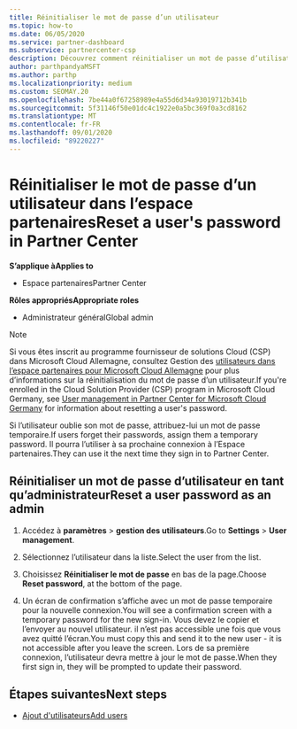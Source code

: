```yaml
---
title: Réinitialiser le mot de passe d’un utilisateur
ms.topic: how-to
ms.date: 06/05/2020
ms.service: partner-dashboard
ms.subservice: partnercenter-csp
description: Découvrez comment réinitialiser un mot de passe d’utilisateur dans l’espace partenaires. Les utilisateurs recevront un mot de passe temporaire la prochaine fois qu’ils se connecteront à l’espace partenaires.
author: parthpandyaMSFT
ms.author: parthp
ms.localizationpriority: medium
ms.custom: SEOMAY.20
ms.openlocfilehash: 7be44a0f67258989e4a55d6d34a93019712b341b
ms.sourcegitcommit: 5f31146f50e01dc4c1922e0a5bc369f0a3cd8162
ms.translationtype: MT
ms.contentlocale: fr-FR
ms.lasthandoff: 09/01/2020
ms.locfileid: "89220227"
---
```

# <a name="reset-a-users-password-in-partner-center"></a><span data-ttu-id="c5836-104">Réinitialiser le mot de passe d’un utilisateur dans l’espace partenaires</span><span class="sxs-lookup"><span data-stu-id="c5836-104">Reset a user's password in Partner Center</span></span>

<span data-ttu-id="c5836-105">**S’applique à**</span><span class="sxs-lookup"><span data-stu-id="c5836-105">**Applies to**</span></span>

- <span data-ttu-id="c5836-106">Espace partenaires</span><span class="sxs-lookup"><span data-stu-id="c5836-106">Partner Center</span></span>
 
<span data-ttu-id="c5836-107">**Rôles appropriés**</span><span class="sxs-lookup"><span data-stu-id="c5836-107">**Appropriate roles**</span></span>

- <span data-ttu-id="c5836-108">Administrateur général</span><span class="sxs-lookup"><span data-stu-id="c5836-108">Global admin</span></span>

> [!NOTE]  
> <span data-ttu-id="c5836-109">Si vous êtes inscrit au programme fournisseur de solutions Cloud (CSP) dans Microsoft Cloud Allemagne, consultez Gestion des [utilisateurs dans l’espace partenaires pour Microsoft Cloud Allemagne](user-management-in-partner-center-for-microsoft-cloud-germany.md) pour plus d’informations sur la réinitialisation du mot de passe d’un utilisateur.</span><span class="sxs-lookup"><span data-stu-id="c5836-109">If you're enrolled in the Cloud Solution Provider (CSP) program in Microsoft Cloud Germany, see [User management in Partner Center for Microsoft Cloud Germany](user-management-in-partner-center-for-microsoft-cloud-germany.md) for information about resetting a user's password.</span></span>

<span data-ttu-id="c5836-110">Si l’utilisateur oublie son mot de passe, attribuez-lui un mot de passe temporaire.</span><span class="sxs-lookup"><span data-stu-id="c5836-110">If users forget their passwords, assign them a temporary password.</span></span> <span data-ttu-id="c5836-111">Il pourra l’utiliser à sa prochaine connexion à l’Espace partenaires.</span><span class="sxs-lookup"><span data-stu-id="c5836-111">They can use it the next time they sign in to Partner Center.</span></span>

## <a name="reset-a-user-password-as-an-admin"></a><span data-ttu-id="c5836-112">Réinitialiser un mot de passe d’utilisateur en tant qu’administrateur</span><span class="sxs-lookup"><span data-stu-id="c5836-112">Reset a user password as an admin</span></span>

1. <span data-ttu-id="c5836-113">Accédez à **paramètres** &gt; **gestion des utilisateurs**.</span><span class="sxs-lookup"><span data-stu-id="c5836-113">Go to **Settings** &gt; **User management**.</span></span>

2. <span data-ttu-id="c5836-114">Sélectionnez l’utilisateur dans la liste.</span><span class="sxs-lookup"><span data-stu-id="c5836-114">Select the user from the list.</span></span>

3. <span data-ttu-id="c5836-115">Choisissez **Réinitialiser le mot de passe** en bas de la page.</span><span class="sxs-lookup"><span data-stu-id="c5836-115">Choose **Reset password**, at the bottom of the page.</span></span>

4. <span data-ttu-id="c5836-116">Un écran de confirmation s’affiche avec un mot de passe temporaire pour la nouvelle connexion.</span><span class="sxs-lookup"><span data-stu-id="c5836-116">You will see a confirmation screen with a temporary password for the new sign-in.</span></span> <span data-ttu-id="c5836-117">Vous devez le copier et l’envoyer au nouvel utilisateur. il n’est pas accessible une fois que vous avez quitté l’écran.</span><span class="sxs-lookup"><span data-stu-id="c5836-117">You must copy this and send it to the new user - it is not accessible after you leave the screen.</span></span> <span data-ttu-id="c5836-118">Lors de sa première connexion, l’utilisateur devra mettre à jour le mot de passe.</span><span class="sxs-lookup"><span data-stu-id="c5836-118">When they first sign in, they will be prompted to update their password.</span></span>

## <a name="next-steps"></a><span data-ttu-id="c5836-119">Étapes suivantes</span><span class="sxs-lookup"><span data-stu-id="c5836-119">Next steps</span></span>

- [<span data-ttu-id="c5836-120">Ajout d'utilisateurs</span><span class="sxs-lookup"><span data-stu-id="c5836-120">Add users</span></span>](create-user-accounts-and-set-permissions.md)